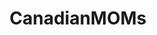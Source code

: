 ---
title: CanadianMOMs
crosslinks:
- canadients
- WeedDeals
- youtubefactsbot
- ShatterDeals
- trees
- u_imguralbumbot
- CBD
- youtubot
- Waxpen
- DarkNetMarkets
- TODispensaries
- CannabisExtracts
- MOMpics
- vaporents
- microgrowery
- alotabot
- The_Donald
- CanadianMOM
- CanadianCannabisdot
- AllDeals
---